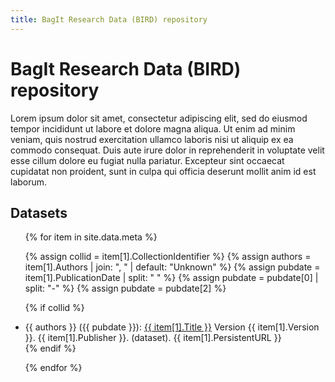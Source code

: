 ```yaml
---
title: BagIt Research Data (BIRD) repository
---
```


# BagIt Research Data (BIRD) repository

Lorem ipsum dolor sit amet, consectetur adipiscing elit, sed do eiusmod tempor incididunt ut labore et dolore magna aliqua. Ut enim ad minim veniam, quis nostrud exercitation ullamco laboris nisi ut aliquip ex ea commodo consequat. Duis aute irure dolor in reprehenderit in voluptate velit esse cillum dolore eu fugiat nulla pariatur. Excepteur sint occaecat cupidatat non proident, sunt in culpa qui officia deserunt mollit anim id est laborum.

## Datasets

<ul>
{% for item in site.data.meta %}

  {% assign collid = item[1].CollectionIdentifier %}
  {% assign authors = item[1].Authors | join: ", " | default: "Unknown"  %}
  {% assign pubdate = item[1].PublicationDate | split: " " %}
  {% assign pubdate = pubdate[0] | split: "-" %}
  {% assign pubdate = pubdate[2] %}

  {% if collid %}
    <li>
    {{ authors }} ({{ pubdate }}): <a href="/dataset/{{ collid }}">{{ item[1].Title }}</a> Version {{ item[1].Version }}. {{ item[1].Publisher }}. (dataset). {{ item[1].PersistentURL }}
    </li>
  {% endif %}

{% endfor %}
</ul>
